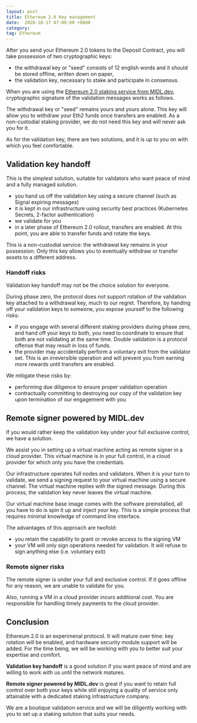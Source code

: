 ```yaml
---
layout: post
title: Ethereum 2.0 Key management
date:  2020-10-17 07:00:00 +0800
category: 
tag: Ethereum
---
```


After you send your Ethereum 2.0 tokens to the Deposit Contract, you will take possession of two cryptographic keys:

* the withdrawal key or "seed" consists of 12 english words and it should be stored offline, written down on paper,
* the validation key, necessary to stake and participate in consensus.

When you are using the [Ethereum 2.0 staking service from MIDL.dev](/ethereum), cryptographic signature of the validation messages works as follows.

The withdrawal key or "seed" remains yours and yours alone. This key will allow you to withdraw your Eth2 funds once transfers are enabled. As a non-custodial staking provider, we do not need this key and will never ask you for it.

As for the validation key, there are two solutions, and it is up to you on with which you feel comfortable.

## Validation key handoff

This is the simplest solution, suitable for validators who want peace of mind and a fully managed solution.

* you hand us off the validation key using a secure channel (such as Signal expiring messages)
* it is kept in our infrastructure using security best practices (Kubernetes Secrets, 2-factor authentication)
* we validate for you
* in a later phase of Ethereum 2.0 rollout, transfers are enabled. At this point, you are able to transfer funds and rotate the keys.

This is a non-custodial service: the withdrawal key remains in your possession. Only this key allows you to eventually withdraw or transfer assets to a different address.

### Handoff risks

Validation key handoff may not be the choice solution for everyone. 

During phase zero, the protocol does not support rotation of the validation key attached to a withdrawal key, much to our regret. Therefore, by handing off your validation keys to someone, you expose yourself to the following risks:

* if you engage with several different staking providers during phase zero, and hand off your keys to both, you need to coordinate to ensure that both are not validating at the same time. Double validation is a protocol offense that may result in loss of funds.
* the provider may accidentally perform a voluntary exit from the validator set. This is an irreversible operation and will prevent you from earning more rewards until transfers are enabled.

We mitigate these risks by:

* performing due diligence to ensure proper validation operation
* contractually committing to destroying our copy of the validation key upon termination of our engagement with you

## Remote signer powered by MIDL.dev

If you would rather keep the validation key under your full exclusive control, we have a solution.

We assist you in setting up a virtual machine acting as remote signer in a cloud provider. This virtual machine is in your full control, in a cloud provider for which only you have the credentials.

Our infrastructure operates full nodes and validators. When it is your turn to validate, we send a signing request to your virtual machine using a secure channel. The virtual machine replies with the signed message. During this process, the validation key never leaves the virtual machine.

Our virtual machine base image comes with the software preinstalled, all you have to do is spin it up and inject your key. This is a simple process that requires minimal knowledge of command line interface.

The advantages of this approach are twofold:

* you retain the capability to grant or revoke access to the signing VM
* your VM will only sign operations needed for validation. It will refuse to sign anything else (i.e. voluntary exit)

### Remote signer risks

The remote signer is under your full and exclusive control. If it goes offline for any reason, we are unable to validate for you.

Also, running a VM in a cloud provider incurs additional cost. You are responsible for handling timely payments to the cloud provider.

## Conclusion

Ethereum 2.0 is an experimenal protocol. It will mature over time: key rotation will be enabled, and hardware security module support will be added. For the time being, we will be working with you to better suit your expertise and comfort.

**Validation key handoff** is a good solution if you want peace of mind and are willing to work with us until the network matures.

**Remote signer powered by MIDL.dev** is great if you want to retain full control over both your keys while still enjoying a quality of service only attainable with a dedicated staking infrastructure company.

We are a boutique validation service and we will be diligently working with you to set up a staking solution that suits your needs.
